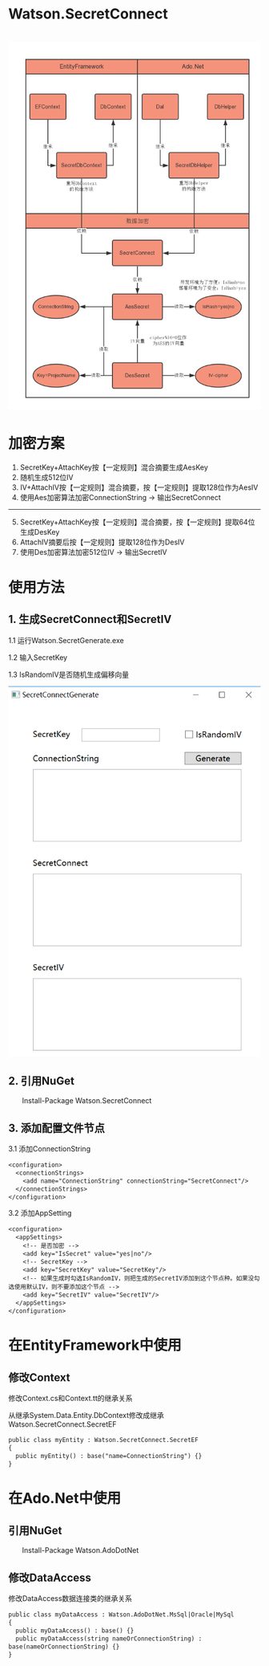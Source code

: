 Watson.SecretConnect
=====

![struct images](Watson.SecretConnect/数据库加密方案.png)
=====

# 加密方案
1. SecretKey+AttachKey按【一定规则】混合摘要生成AesKey
2. 随机生成512位IV
3. IV+AttachIV按【一定规则】混合摘要，按【一定规则】提取128位作为AesIV
4. 使用Aes加密算法加密ConnectionString -> 输出SecretConnect
-----
5. SecretKey+AttachKey按【一定规则】混合摘要，按【一定规则】提取64位生成DesKey
6. AttachIV摘要后按【一定规则】提取128位作为DesIV
7. 使用Des加密算法加密512位IV -> 输出SecretIV

# 使用方法
## 1. 生成SecretConnect和SecretIV
1.1 运行Watson.SecretGenerate.exe

1.2 输入SecretKey

1.3 IsRandomIV是否随机生成偏移向量

![generate images](Watson.SecretConnect/加密截图.png)
## 2. 引用NuGet
        Install-Package Watson.SecretConnect
## 3. 添加配置文件节点
3.1 添加ConnectionString
```CSharp
<configuration>
  <connectionStrings>
    <add name="ConnectionString" connectionString="SecretConnect"/>
  </connectionStrings>
</configuration>
```
3.2 添加AppSetting
```CSharp
<configuration>
  <appSettings>
    <!-- 是否加密 -->
    <add key="IsSecret" value="yes|no"/>
    <!-- SecretKey -->
    <add key="SecretKey" value="SecretKey"/>
    <!-- 如果生成时勾选IsRandomIV，则把生成的SecretIV添加到这个节点种。如果没勾选使用默认IV，则不要添加这个节点 -->
    <add key="SecretIV" value="SecretIV"/>
  </appSettings>
</configuration>
```
# 在EntityFramework中使用
## 修改Context
修改Context.cs和Context.tt的继承关系

从继承System.Data.Entity.DbContext修改成继承Watson.SecretConnect.SecretEF
```CSharp
public class myEntity : Watson.SecretConnect.SecretEF
{
  public myEntity() : base("name=ConnectionString") {}
}
```
# 在Ado.Net中使用
## 引用NuGet
        Install-Package Watson.AdoDotNet
## 修改DataAccess
修改DataAccess数据连接类的继承关系
```CSharp
public class myDataAccess : Watson.AdoDotNet.MsSql|Oracle|MySql
{
  public myDataAccess() : base() {}
  public myDataAccess(string nameOrConnectionString) : base(nameOrConnectionString) {}
}
```
